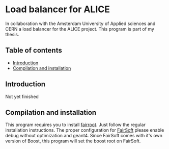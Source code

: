 # Load balancer for ALICE
In collaboration with the Amsterdam University of Applied sciences and CERN a load balancer for the ALICE project.
This program is part of my thesis.

## Table of contents
* [Introduction](#Introduction)
* [Compilation and installation](#Compilation-and-installation)


## Introduction
Not yet finished

## Compilation and installation
This program requires you to install [fairroot](https://fairroot.gsi.de/). Just follow the regular installation instructions.
The proper configuration for [FairSoft](https://github.com/FairRootGroup/FairSoft) please enable debug without optimization and geant4.
Since FairSoft comes with it's own version of Boost, this program will set the boost root on FairSoft.

